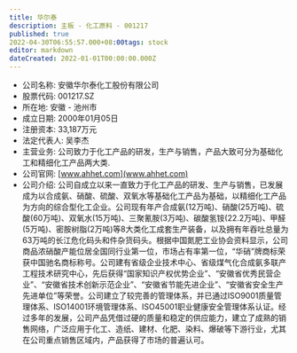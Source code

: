 ```yaml
---
title: 华尔泰
description: 主板 - 化工原料 - 001217
published: true
2022-04-30T06:55:57.000+08:00tags: stock
editor: markdown
dateCreated: 2022-01-01T00:00:00.000Z
---
```


- 公司名称: 安徽华尔泰化工股份有限公司
- 股票代码: 001217.SZ
- 所在地: 安徽 - 池州市
- 成立日期: 2000年01月05日
- 注册资本: 33,187万元
- 法定代表人: 吴李杰
- 主营业务: 公司致力于化工产品的研发，生产与销售，产品大致可分为基础化工和精细化工产品两大类.
- 公司官网: [www.ahhet.com](www.ahhet.com)
- 公司介绍: 公司自成立以来一直致力于化工产品的研发、生产与销售，已发展成为以合成氨、硝酸、硫酸、双氧水等基础化工产品为基础，以精细化工产品为方向的综合型化工企业。公司现有年产合成氨(12万吨)、硝酸(25万吨)、硫酸(60万吨)、双氧水(15万吨)、三聚氰胺(3万吨)、碳酸氢铵(22.2万吨)、甲醛(5万吨)、密胺树脂(2万吨)等8大类化工成套生产装备，以及拥有年吞吐总量为63万吨的长江危化码头和件杂货码头。根据中国氮肥工业协会资料显示，公司商品浓硝酸产能位居全国同行业第一位，市场占有率第一位，“华硝”牌商标荣获中国驰名商标称号。公司建有省级企业技术中心、省级煤气化合成氨多联产工程技术研究中心，先后获得“国家知识产权优势企业”、“安徽省优秀民营企业”、“安徽省技术创新示范企业”、“安徽省节能先进企业”、“安徽省安全生产先进单位”等荣誉。公司建立了较完善的管理体系，并已通过ISO9001质量管理体系、ISO14001环境管理体系、ISO45001职业健康安全管理体系认证。经过多年的发展，公司产品凭借过硬的质量和稳定的供应能力，建立了成熟的销售网络，广泛应用于化工、造纸、建材、化肥、染料、爆破等下游行业，尤其在公司重点销售区域内，产品获得了市场的普遍认可。



